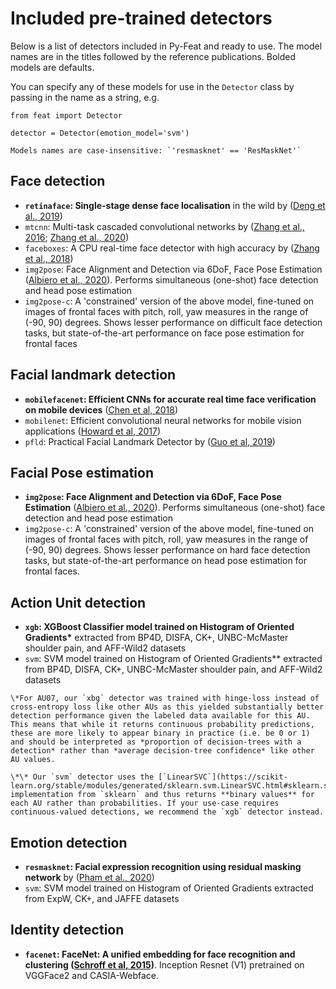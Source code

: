 # Included pre-trained detectors

Below is a list of detectors included in Py-Feat and ready to use. The model names are in the titles followed by the reference publications. Bolded models are defaults.

You can specify any of these models for use in the `Detector` class by passing in the name as a string, e.g.

```
from feat import Detector

detector = Detector(emotion_model='svm')
```

```{note}
Models names are case-insensitive: `'resmasknet' == 'ResMaskNet'`
```

## Face detection

- **`retinaface`: Single-stage dense face localisation** in the wild by ([Deng et al., 2019](https://arxiv.org/pdf/1905.00641v2.pdf))
- `mtcnn`: Multi-task cascaded convolutional networks by ([Zhang et al., 2016](https://arxiv.org/pdf/1604.02878.pdf); [Zhang et al., 2020](https://ieeexplore.ieee.org/document/9239720))
- `faceboxes`: A CPU real-time face detector with high accuracy by ([Zhang et al., 2018](https://arxiv.org/pdf/1708.05234v4.pdf))
- `img2pose`: Face Alignment and Detection via 6DoF, Face Pose Estimation ([Albiero et al., 2020](https://arxiv.org/pdf/2012.07791v2.pdf)). Performs simultaneous (one-shot) face detection and head pose estimation
- `img2pose-c`: A 'constrained' version of the above model, fine-tuned on images of frontal faces with pitch, roll, yaw measures in the range of (-90, 90) degrees. Shows lesser performance on difficult face detection tasks, but state-of-the-art performance on face pose estimation for frontal faces

## Facial landmark detection

- **`mobilefacenet`: Efficient CNNs for accurate real time face verification on mobile devices** ([Chen et al, 2018](https://arxiv.org/ftp/arxiv/papers/1804/1804.07573.pdf))
- `mobilenet`: Efficient convolutional neural networks for mobile vision applications ([Howard et al, 2017](https://arxiv.org/pdf/1704.04861v1.pdf))
- `pfld`: Practical Facial Landmark Detector by ([Guo et al, 2019](https://arxiv.org/pdf/1902.10859.pdf))

## Facial Pose estimation

- **`img2pose`: Face Alignment and Detection via 6DoF, Face Pose Estimation** ([Albiero et al., 2020](https://arxiv.org/pdf/2012.07791v2.pdf)). Performs simultaneous (one-shot) face detection and head pose estimation
- `img2pose-c`: A 'constrained' version of the above model, fine-tuned on images of frontal faces with pitch, roll, yaw measures in the range of (-90, 90) degrees. Shows lesser performance on hard face detection tasks, but state-of-the-art performance on head pose estimation for frontal faces.

## Action Unit detection

- **`xgb`: XGBoost Classifier model trained on Histogram of Oriented Gradients\*** extracted from BP4D, DISFA, CK+, UNBC-McMaster shoulder pain, and AFF-Wild2 datasets
- `svm`: SVM model trained on Histogram of Oriented Gradients\*\* extracted from BP4D, DISFA, CK+, UNBC-McMaster shoulder pain, and AFF-Wild2 datasets

```{note}
\*For AU07, our `xbg` detector was trained with hinge-loss instead of cross-entropy loss like other AUs as this yielded substantially better detection performance given the labeled data available for this AU. This means that while it returns continuous probability predictions,  these are more likely to appear binary in practice (i.e. be 0 or 1) and should be interpreted as *proportion of decision-trees with a detection* rather than *average decision-tree confidence* like other AU values.
```

```{note}
\*\* Our `svm` detector uses the [`LinearSVC`](https://scikit-learn.org/stable/modules/generated/sklearn.svm.LinearSVC.html#sklearn.svm.LinearSVC) implementation from `sklearn` and thus returns **binary values** for each AU rather than probabilities. If your use-case requires continuous-valued detections, we recommend the `xgb` detector instead.
```

## Emotion detection

- **`resmasknet`: Facial expression recognition using residual masking network** by ([Pham et al., 2020](https://ieeexplore.ieee.org/document/9411919))
- `svm`: SVM model trained on Histogram of Oriented Gradients extracted from ExpW, CK+, and JAFFE datasets

## Identity detection

- **`facenet`: FaceNet: A unified embedding for face recognition and clustering ([Schroff et al, 2015](https://arxiv.org/abs/1503.03832))**. Inception Resnet (V1) pretrained on VGGFace2 and CASIA-Webface.
